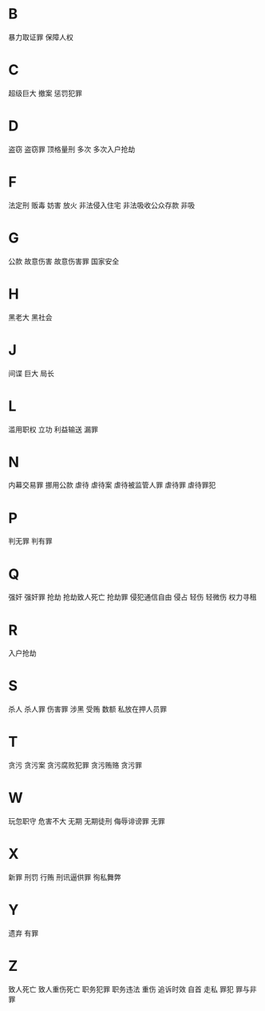 
# B

暴力取证罪
保障人权

# C

超级巨大
撤案
惩罚犯罪

# D

盗窃
盗窃罪
顶格量刑
多次
多次入户抢劫

# F

法定刑
贩毒
妨害
放火
非法侵入住宅
非法吸收公众存款
非吸

# G

公款
故意伤害
故意伤害罪
国家安全

# H

黑老大
黑社会

# J

间谍
巨大
局长

# L

滥用职权
立功
利益输送
漏罪

# N

内幕交易罪
挪用公款
虐待
虐待案
虐待被监管人罪
虐待罪
虐待罪犯

# P

判无罪
判有罪

# Q

强奸
强奸罪
抢劫
抢劫致人死亡
抢劫罪
侵犯通信自由
侵占
轻伤
轻微伤
权力寻租

# R

入户抢劫

# S

杀人
杀人罪
伤害罪
涉黑
受贿
数额
私放在押人员罪

# T

贪污
贪污案
贪污腐败犯罪
贪污贿赂
贪污罪

# W

玩忽职守
危害不大
无期
无期徒刑
侮辱诽谤罪
无罪

# X

新罪
刑罚
行贿
刑讯逼供罪
徇私舞弊

# Y

遗弃
有罪

# Z

致人死亡
致人重伤死亡
职务犯罪
职务违法
重伤
追诉时效
自首
走私
罪犯
罪与非罪

